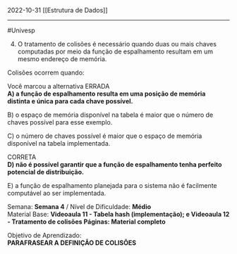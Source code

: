 2022-10-31
[[Estrutura de Dados]]

---
#Univesp 

4. O tratamento de colisões é necessário quando duas ou mais chaves computadas por meio da função de espalhamento resultam em um mesmo endereço de memória.   
  
  
Colisões ocorrem quando:

Você marcou a alternativa ERRADA  
**A) a função de espalhamento resulta em uma posição de memória distinta e única para cada chave possível.**  
  
B) o espaço de memória disponível na tabela é maior que o número de chaves possível para esse exemplo.  
  
C) o número de chaves possível é maior que o espaço de memória disponível na tabela implementada.  
  
CORRETA  
**D) não é possível garantir que a função de espalhamento tenha perfeito potencial de distribuição.**  
  
E) a função de espalhamento planejada para o sistema não é facilmente computável ao ser implementada.  
  
Semana: **Semana 4** / Nível de Dificuldade: **Médio**  
Material Base: **Videoaula 11 - Tabela hash (implementação); e Videoaula 12 - Tratamento de colisões Páginas: Material completo**  
  
Objetivo de Aprendizado:  
**PARAFRASEAR A DEFINIÇÃO DE COLISÕES**